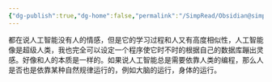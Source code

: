 ```yaml
---
{"dg-publish":true,"dg-home":false,"permalink":"/SimpRead/Obsidian@simpread/random thoughts/人工智能和人类都靠某种规律运行/","dgPassFrontmatter":true}
---
```


都在说人工智能没有人的情感，但是它的学习过程和人又有高度相似性，人工智能像是超级人类，我也完全可以设定一个程序使它时不时的根据自己的数据库蹦出灵感。好像和人的本质是一样的。如果说人工智能总是需要依靠人类的编程，那么人是否也是依靠某种自然规律运行的，例如大脑的运行，身体的运行。